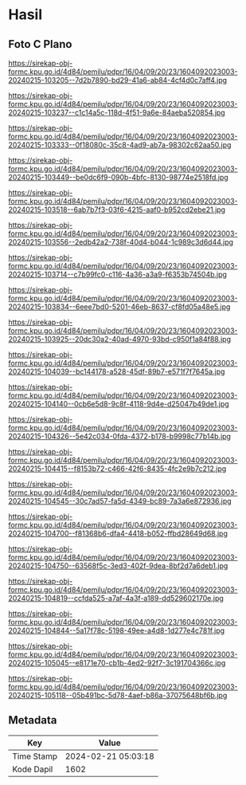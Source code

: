 # Hasil

## Foto C Plano

https://sirekap-obj-formc.kpu.go.id/4d84/pemilu/pdpr/16/04/09/20/23/1604092023003-20240215-103205--7d2b7890-bd29-41a6-ab84-4cf4d0c7aff4.jpg

https://sirekap-obj-formc.kpu.go.id/4d84/pemilu/pdpr/16/04/09/20/23/1604092023003-20240215-103237--c1c14a5c-118d-4f51-9a6e-84aeba520854.jpg

https://sirekap-obj-formc.kpu.go.id/4d84/pemilu/pdpr/16/04/09/20/23/1604092023003-20240215-103333--0f18080c-35c8-4ad9-ab7a-98302c62aa50.jpg

https://sirekap-obj-formc.kpu.go.id/4d84/pemilu/pdpr/16/04/09/20/23/1604092023003-20240215-103449--be0dc6f9-090b-4bfc-8130-98774e2518fd.jpg

https://sirekap-obj-formc.kpu.go.id/4d84/pemilu/pdpr/16/04/09/20/23/1604092023003-20240215-103518--6ab7b7f3-03f6-4215-aaf0-b952cd2ebe21.jpg

https://sirekap-obj-formc.kpu.go.id/4d84/pemilu/pdpr/16/04/09/20/23/1604092023003-20240215-103556--2edb42a2-738f-40d4-b044-1c989c3d6d44.jpg

https://sirekap-obj-formc.kpu.go.id/4d84/pemilu/pdpr/16/04/09/20/23/1604092023003-20240215-103714--c7b99fc0-c116-4a36-a3a9-f6353b74504b.jpg

https://sirekap-obj-formc.kpu.go.id/4d84/pemilu/pdpr/16/04/09/20/23/1604092023003-20240215-103834--6eee7bd0-5201-46eb-8637-cf8fd05a48e5.jpg

https://sirekap-obj-formc.kpu.go.id/4d84/pemilu/pdpr/16/04/09/20/23/1604092023003-20240215-103925--20dc30a2-40ad-4970-93bd-c950f1a84f88.jpg

https://sirekap-obj-formc.kpu.go.id/4d84/pemilu/pdpr/16/04/09/20/23/1604092023003-20240215-104039--bc144178-a528-45df-89b7-e571f7f7645a.jpg

https://sirekap-obj-formc.kpu.go.id/4d84/pemilu/pdpr/16/04/09/20/23/1604092023003-20240215-104140--0cb6e5d8-9c8f-4118-9d4e-d25047b49de1.jpg

https://sirekap-obj-formc.kpu.go.id/4d84/pemilu/pdpr/16/04/09/20/23/1604092023003-20240215-104326--5e42c034-0fda-4372-b178-b9998c77b14b.jpg

https://sirekap-obj-formc.kpu.go.id/4d84/pemilu/pdpr/16/04/09/20/23/1604092023003-20240215-104415--f8153b72-c466-42f6-8435-4fc2e9b7c212.jpg

https://sirekap-obj-formc.kpu.go.id/4d84/pemilu/pdpr/16/04/09/20/23/1604092023003-20240215-104545--30c7ad57-fa5d-4349-bc89-7a3a6e872936.jpg

https://sirekap-obj-formc.kpu.go.id/4d84/pemilu/pdpr/16/04/09/20/23/1604092023003-20240215-104700--f81368b6-dfa4-4418-b052-ffbd28649d68.jpg

https://sirekap-obj-formc.kpu.go.id/4d84/pemilu/pdpr/16/04/09/20/23/1604092023003-20240215-104750--63568f5c-3ed3-402f-9dea-8bf2d7a6deb1.jpg

https://sirekap-obj-formc.kpu.go.id/4d84/pemilu/pdpr/16/04/09/20/23/1604092023003-20240215-104819--ccfda525-a7af-4a3f-a189-dd529602170e.jpg

https://sirekap-obj-formc.kpu.go.id/4d84/pemilu/pdpr/16/04/09/20/23/1604092023003-20240215-104844--5a17f78c-5198-49ee-a4d8-1d277e4c781f.jpg

https://sirekap-obj-formc.kpu.go.id/4d84/pemilu/pdpr/16/04/09/20/23/1604092023003-20240215-105045--e8171e70-cb1b-4ed2-92f7-3c191704366c.jpg

https://sirekap-obj-formc.kpu.go.id/4d84/pemilu/pdpr/16/04/09/20/23/1604092023003-20240215-105118--05b491bc-5d78-4aef-b86a-37075648bf6b.jpg


## Metadata

| Key        | Value               |
| ---------- | ------------------- |
| Time Stamp | 2024-02-21 05:03:18 |
| Kode Dapil | 1602                |



